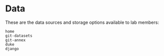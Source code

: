 # Data

These are the data sources and storage options available to lab members:

```{toctree}
home
git-datasets
git-annex
duke
django
```


